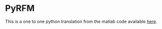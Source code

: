 # PyRFM
This is a one to one python translation from the matlab code available [here](https://github.com/adiehl96/BasicRFM).